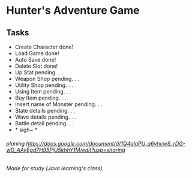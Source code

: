 # Hunter's Adventure Game

## Tasks

 * Create Character done!
 * Load Game done!
 * Auto Save done!
 * Delete Slot done!
 * Up Stat pending. . .
 * Weapon Shop pending. . .
 * Utility Shop pending. . .
 * Using Item pending. . .
 * Buy Item pending. . .
 * Insert name of Monster pending. . .
 * State details pending. . . 
 * Wave details pending. . . 
 * Battle detail pending. . .
 * \* sigh~ \*
 
###### planing https://docs.google.com/document/d/1Q4qlaPU_q6vhcwS_rDG-wD_AAyEgd7H95PjU5khhY1M/edit?usp=sharing
###### Made for study (Java learning's class). 

